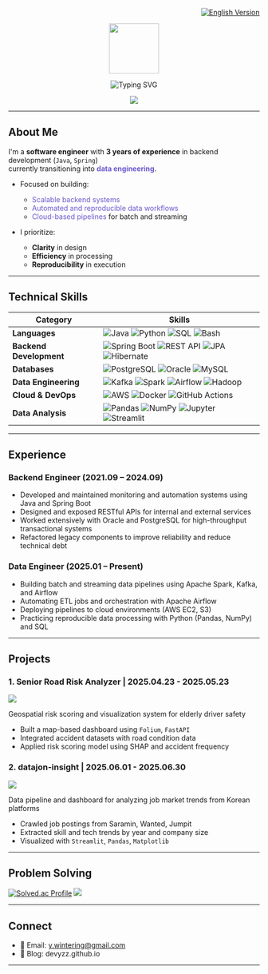 <p align="right">
  <a href="./README.en.md"><img src="https://img.shields.io/badge/-🌐 English Version-blue?style=flat-square&logo=github" alt="English Version" /></a>
</p>


<p align="center"><img src="https://media.giphy.com/media/du3J3cXyzhj75IOgvA/giphy.gif" width="100"/></p> 

<p align="center">
<!--
<p align="center">
  <img src="https://readme-typing-svg.demolab.com?font=Tektur&weight=800&size=40&duration=5000&pause=1000&color=7837f0&background=77FFF900&center=true&vCenter=true&width=800&lines=Reliable+systems.+Scalable+data" alt="Typing SVG" />
</p>
-->
<p align="center"><img src="https://readme-typing-svg.demolab.com?font=Saira+Semi+Condensed&weight=800&size=40&letterSpacing=1px&duration=5000&pause=1000&color=333333&background=77FFF900&center=true&vCenter=true&width=800&lines=Hi+there!+I'm+YEZI+%F0%9F%90%B0+a+DE+in+progress" alt="Typing SVG" /></a>
</p>
<p align="center">
  <img src="https://github-readme-stats.vercel.app/api?username=devyzz&show_icons=true&theme=graywhite" />
</p>

---
## About Me

I'm a <strong>software engineer</strong> with <strong>3 years of experience</strong> in backend development (<code>Java</code>, <code>Spring</code>) <br> 
currently transitioning into <span style="color:#6A5ACD"><strong>data engineering</strong></span>.

- Focused on building:
  - <span style="color:#6A5ACD">Scalable backend systems</span>
  - <span style="color:#6A5ACD">Automated and reproducible data workflows</span>
  - <span style="color:#6A5ACD">Cloud-based pipelines</span> for batch and streaming

- I prioritize:
  - <strong>Clarity</strong> in design  
  - <strong>Efficiency</strong> in processing  
  - <strong>Reproducibility</strong> in execution
 
---

## Technical Skills

| Category                  | Skills |
|---------------------------|--------|
| **Languages**             | ![Java](https://img.shields.io/badge/Java-007396?style=flat-square&logo=java&logoColor=white) ![Python](https://img.shields.io/badge/Python-3776AB?style=flat-square&logo=python&logoColor=white) ![SQL](https://img.shields.io/badge/SQL-4479A1?style=flat-square&logo=mysql&logoColor=white) ![Bash](https://img.shields.io/badge/Bash-121011?style=flat-square&logo=gnubash&logoColor=white) |
| **Backend Development**   | ![Spring Boot](https://img.shields.io/badge/Spring%20Boot-6DB33F?style=flat-square&logo=springboot&logoColor=white) ![REST API](https://img.shields.io/badge/REST%20API-005571?style=flat-square) ![JPA](https://img.shields.io/badge/JPA-59666C?style=flat-square) ![Hibernate](https://img.shields.io/badge/Hibernate-59666C?style=flat-square) |
| **Databases**             | ![PostgreSQL](https://img.shields.io/badge/PostgreSQL-336791?style=flat-square&logo=postgresql&logoColor=white) ![Oracle](https://img.shields.io/badge/Oracle-F80000?style=flat-square&logo=oracle&logoColor=white) ![MySQL](https://img.shields.io/badge/MySQL-4479A1?style=flat-square&logo=mysql&logoColor=white) |
| **Data Engineering**      | ![Kafka](https://img.shields.io/badge/Kafka-231F20?style=flat-square&logo=apachekafka&logoColor=white) ![Spark](https://img.shields.io/badge/Spark-FDEE21?style=flat-square&logo=apachespark&logoColor=black) ![Airflow](https://img.shields.io/badge/Airflow-017CEE?style=flat-square&logo=apacheairflow&logoColor=white) ![Hadoop](https://img.shields.io/badge/Hadoop-66CCFF?style=flat-square&logo=apachehadoop&logoColor=white) |
| **Cloud & DevOps**        | ![AWS](https://img.shields.io/badge/AWS-232F3E?style=flat-square&logo=amazonaws&logoColor=white) ![Docker](https://img.shields.io/badge/Docker-2496ED?style=flat-square&logo=docker&logoColor=white) ![GitHub Actions](https://img.shields.io/badge/GitHub%20Actions-2088FF?style=flat-square&logo=githubactions&logoColor=white) |
| **Data Analysis**         | ![Pandas](https://img.shields.io/badge/Pandas-150458?style=flat-square&logo=pandas&logoColor=white) ![NumPy](https://img.shields.io/badge/NumPy-013243?style=flat-square&logo=numpy&logoColor=white) ![Jupyter](https://img.shields.io/badge/Jupyter-F37626?style=flat-square&logo=jupyter&logoColor=white) ![Streamlit](https://img.shields.io/badge/Streamlit-FF4B4B?style=flat-square&logo=streamlit&logoColor=white) |

---

## Experience

### Backend Engineer (2021.09 – 2024.09)
- Developed and maintained monitoring and automation systems using Java and Spring Boot
- Designed and exposed RESTful APIs for internal and external services
- Worked extensively with Oracle and PostgreSQL for high-throughput transactional systems
- Refactored legacy components to improve reliability and reduce technical debt

### Data Engineer (2025.01 – Present)
- Building batch and streaming data pipelines using Apache Spark, Kafka, and Airflow
- Automating ETL jobs and orchestration with Apache Airflow
- Deploying pipelines to cloud environments (AWS EC2, S3)
- Practicing reproducible data processing with Python (Pandas, NumPy) and SQL

---
## Projects

### 1. Senior Road Risk Analyzer | 2025.04.23 - 2025.05.23
<img src="https://github-readme-stats.vercel.app/api/pin/?username=devyzz&repo=senior-road-risk-analyzer&theme=graywhite" />

Geospatial risk scoring and visualization system for elderly driver safety

- Built a map-based dashboard using `Folium`, `FastAPI`
- Integrated accident datasets with road condition data
- Applied risk scoring model using SHAP and accident frequency

### 2. datajon-insight  | 2025.06.01 - 2025.06.30
<img src="https://github-readme-stats.vercel.app/api/pin/?username=devyzz&repo=datajob-insight&theme=graywhite" />

Data pipeline and dashboard for analyzing job market trends from Korean platforms

- Crawled job postings from Saramin, Wanted, Jumpit
- Extracted skill and tech trends by year and company size
- Visualized with `Streamlit`, `Pandas`, `Matplotlib`

---

## Problem Solving

[![Solved.ac Profile](http://mazassumnida.wtf/api/generate_badge?boj=medmedeee)](https://solved.ac/medmedeee)  <img src="http://mazandi.herokuapp.com/api?handle=medmedeee&theme=cold"/>

---

<!-- ![Top Languages](https://github-readme-stats.vercel.app/api/top-langs/?username=devyzz&layout=compact&theme=default) -->

## Connect

- 📧 Email: y.wintering@gmail.com
- 📝 Blog: devyzz.github.io
---
